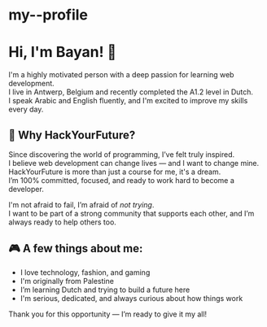 # my--profile
# Hi, I'm Bayan! 👋

I'm a highly motivated person with a deep passion for learning web development.  
I live in Antwerp, Belgium and recently completed the A1.2 level in Dutch.  
I speak Arabic and English fluently, and I'm excited to improve my skills every day.

## 🌟 Why HackYourFuture?

Since discovering the world of programming, I’ve felt truly inspired.  
I believe web development can change lives — and I want to change mine.  
HackYourFuture is more than just a course for me, it's a dream.  
I’m 100% committed, focused, and ready to work hard to become a developer.

I'm not afraid to fail, I’m afraid of *not trying*.  
I want to be part of a strong community that supports each other, and I’m always ready to help others too.

## 🎮 A few things about me:

- I love technology, fashion, and gaming  
- I'm originally from Palestine   
- I’m learning Dutch  and trying to build a future here  
- I'm serious, dedicated, and always curious about how things work

Thank you for this opportunity — I’m ready to give it my all!
